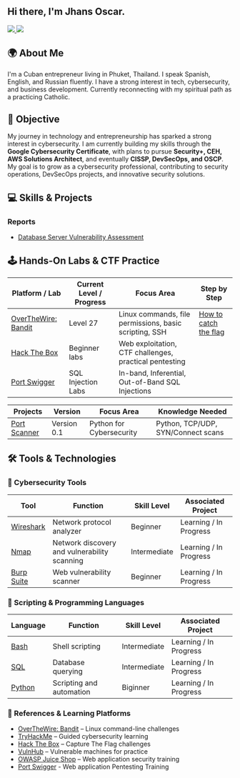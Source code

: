 ## Hi there, I'm Jhans Oscar.

<a href="https://www.linkedin.com/in/jhans-oscar-alonso-gonzalez-8175bb344">
  <img src="https://img.shields.io/badge/-LinkedIn-0072b1?style=for-the-badge&logo=linkedin&logoColor=white" />
</a>
<a href="https://www.instagram.com/jhans_oscar">
  <img src="https://img.shields.io/badge/-Instagram-E4405F?style=for-the-badge&logo=instagram&logoColor=white" />
</a>

## 🌍 About Me
I'm a Cuban entrepreneur living in Phuket, Thailand. I speak Spanish, English, and Russian fluently. I have a strong interest in tech, cybersecurity, and business development. Currently reconnecting with my spiritual path as a practicing Catholic.

## 🎯 Objective
My journey in technology and entrepreneurship has sparked a strong interest in cybersecurity. I am currently building my skills through the **Google Cybersecurity Certificate**, with plans to pursue **Security+, CEH, AWS Solutions Architect**, and eventually **CISSP, DevSecOps, and OSCP**. My goal is to grow as a cybersecurity professional, contributing to security operations, DevSecOps projects, and innovative security solutions.

## 💻 Skills & Projects

### Reports
- [Database Server Vulnerability Assessment]([vulnerability-assessments/db_server_risk_report.md](https://github.com/jhans-oscar/cybersecurity-labs/tree/main/Security-Reports))

</a>

## 🕹️ Hands-On Labs & CTF Practice

| Platform / Lab | Current Level / Progress | Focus Area | Step by Step |
|----------------|------------------------|------------|-----------------|
| [OverTheWire: Bandit](https://overthewire.org/wargames/bandit/) | Level 27 | Linux commands, file permissions, basic scripting, SSH | [How to catch the flag](https://github.com/jhans-oscar/cybersecurity-labs/tree/main/Over-the-wire/Bandit) |
| [Hack The Box](https://www.hackthebox.eu/) | Beginner labs | Web exploitation, CTF challenges, practical pentesting |
| [Port Swigger](https://portswigger.net/) | SQL Injection Labs | In-band, Inferential, Out-of-Band SQL Injections |

| Projects | Version | Focus Area | Knowledge Needed |
|----------------|------------------------|------------|-----------------|
| [Port Scanner](https://github.com/jhans-oscar/cybersecurity-labs/my_port_scanner) | Version 0.1 | Python for Cybersecurity | Python, TCP/UDP, SYN/Connect scans |

## 🛠️ Tools & Technologies

### 🔐 Cybersecurity Tools

| Tool | Function | Skill Level | Associated Project |
|------|----------|-------------|------------------|
| [Wireshark](https://www.wireshark.org/) | Network protocol analyzer | Beginner | Learning / In Progress |
| [Nmap](https://nmap.org/) | Network discovery and vulnerability scanning | Intermediate | Learning / In Progress |
| [Burp Suite](https://portswigger.net/burp) | Web vulnerability scanner | Beginner | Learning / In Progress |

### 🧠 Scripting & Programming Languages

| Language | Function | Skill Level | Associated Project |
|----------|----------|-------------|------------------|
| [Bash](https://www.gnu.org/software/bash/) | Shell scripting | Intermediate | Learning / In Progress |
| [SQL](https://www.mysql.com/) | Database querying | Intermediate | Learning / In Progress |
| [Python](https://www.python.org/) | Scripting and automation | Biginner | Learning / In Progress |

### 🔗 References & Learning Platforms

- [OverTheWire: Bandit](https://overthewire.org/wargames/bandit/) – Linux command-line challenges
- [TryHackMe](https://tryhackme.com/) – Guided cybersecurity learning
- [Hack The Box](https://www.hackthebox.eu/) – Capture The Flag challenges
- [VulnHub](https://www.vulnhub.com/) – Vulnerable machines for practice
- [OWASP Juice Shop](https://owasp.org/www-project-juice-shop/) – Web application security training
- [Port Swigger](https://portswigger.net/) - Web application Pentesting Training

